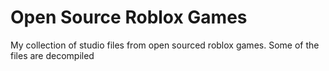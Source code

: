 # Open Source Roblox Games
My collection of studio files from open sourced roblox games. Some of the files are decompiled 
